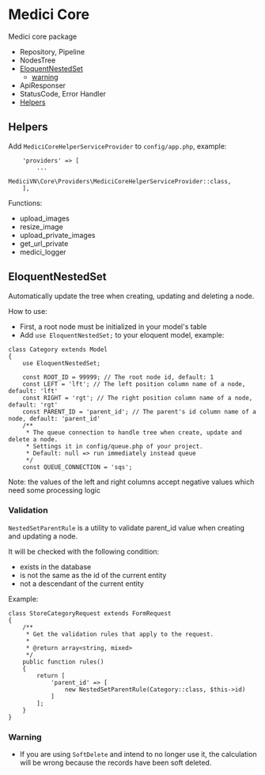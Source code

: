 # Medici Core
Medici core package

- Repository, Pipeline
- NodesTree
- [EloquentNestedSet](#EloquentNestedSet)
  - [warning](#warning)
- ApiResponser
- StatusCode, Error Handler
- [Helpers](#Helpers)

## Helpers

Add `MediciCoreHelperServiceProvider` to `config/app.php`, example:

```injectablephp
    'providers' => [
        ...
        MediciVN\Core\Providers\MediciCoreHelperServiceProvider::class,
    ],
```

Functions:
- upload_images
- resize_image
- upload_private_images
- get_url_private
- medici_logger

## EloquentNestedSet

Automatically update the tree when creating, updating and deleting a node.

How to use:
- First, a root node must be initialized in your model's table
- Add `use EloquentNestedSet;` to your eloquent model, example:

```injectablephp
class Category extends Model
{
    use EloquentNestedSet;

    const ROOT_ID = 99999; // The root node id, default: 1
    const LEFT = 'lft'; // The left position column name of a node, default: 'lft'
    const RIGHT = 'rgt'; // The right position column name of a node, default: 'rgt'
    const PARENT_ID = 'parent_id'; // The parent's id column name of a node, default: 'parent_id'
    /**
     * The queue connection to handle tree when create, update and delete a node.
     * Settings it in config/queue.php of your project.
     * Default: null => run immediately instead queue
     */
    const QUEUE_CONNECTION = 'sqs';
```

Note: the values of the left and right columns accept negative values which need some processing logic

### Validation

`NestedSetParentRule` is a utility to validate parent_id value when creating and updating a node.

It will be checked with the following condition:
- exists in the database
- is not the same as the id of the current entity
- not a descendant of the current entity

Example:

```injectablephp
class StoreCategoryRequest extends FormRequest
{
    /**
     * Get the validation rules that apply to the request.
     *
     * @return array<string, mixed>
     */
    public function rules()
    {
        return [
            'parent_id' => [
                new NestedSetParentRule(Category::class, $this->id)
            ]
        ];
    }
}
```

### Warning

- If you are using `SoftDelete` and intend to no longer use it, 
the calculation will be wrong because the records have been soft deleted.


